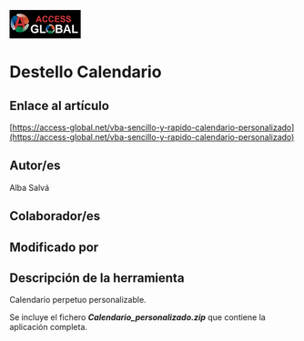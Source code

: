 ﻿![Access-global](/blob/main/Images/Logo1.png)
# Destello Calendario
## Enlace al artículo
[https://access-global.net/vba-sencillo-y-rapido-calendario-personalizado](https://access-global.net/vba-sencillo-y-rapido-calendario-personalizado)
## Autor/es
Alba Salvá
## Colaborador/es

## Modificado por

## Descripción de la herramienta
Calendario perpetuo personalizable.

Se incluye el fichero ***_Calendario_personalizado.zip_*** que contiene la aplicación completa. 

